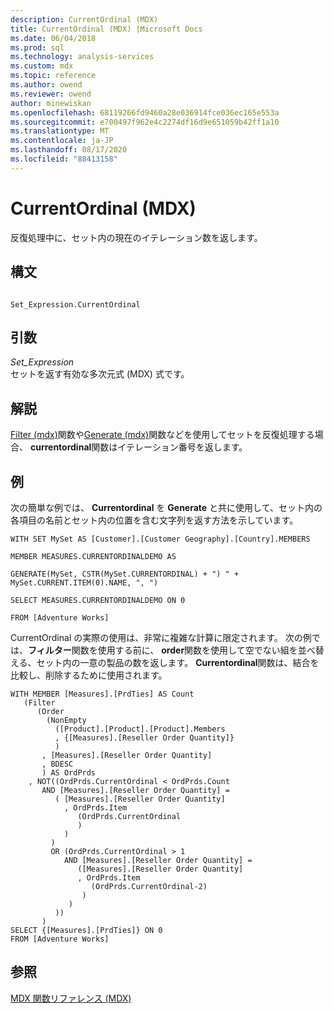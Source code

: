 ```yaml
---
description: CurrentOrdinal (MDX)
title: CurrentOrdinal (MDX) |Microsoft Docs
ms.date: 06/04/2018
ms.prod: sql
ms.technology: analysis-services
ms.custom: mdx
ms.topic: reference
ms.author: owend
ms.reviewer: owend
author: minewiskan
ms.openlocfilehash: 68119266fd9460a28e036914fce036ec165e553a
ms.sourcegitcommit: e700497f962e4c2274df16d9e651059b42ff1a10
ms.translationtype: MT
ms.contentlocale: ja-JP
ms.lasthandoff: 08/17/2020
ms.locfileid: "88413158"
---
```

# <a name="currentordinal-mdx"></a>CurrentOrdinal (MDX)


  反復処理中に、セット内の現在のイテレーション数を返します。  
  
## <a name="syntax"></a>構文  
  
```  
  
Set_Expression.CurrentOrdinal  
```  
  
## <a name="arguments"></a>引数  
 *Set_Expression*  
 セットを返す有効な多次元式 (MDX) 式です。  
  
## <a name="remarks"></a>解説  
 [Filter (mdx)](../mdx/filter-mdx.md)関数や[Generate (mdx)](../mdx/generate-mdx.md)関数などを使用してセットを反復処理する場合、 **currentordinal**関数はイテレーション番号を返します。  
  
## <a name="examples"></a>例  
 次の簡単な例では、 **Currentordinal** を **Generate** と共に使用して、セット内の各項目の名前とセット内の位置を含む文字列を返す方法を示しています。  
  
 `WITH SET MySet AS [Customer].[Customer Geography].[Country].MEMBERS`  
  
 `MEMBER MEASURES.CURRENTORDINALDEMO AS`  
  
 `GENERATE(MySet, CSTR(MySet.CURRENTORDINAL) + ") " + MySet.CURRENT.ITEM(0).NAME, ", ")`  
  
 `SELECT MEASURES.CURRENTORDINALDEMO ON 0`  
  
 `FROM [Adventure Works]`  
  
 CurrentOrdinal の実際の使用は、非常に複雑な計算に限定されます。 次の例では、**フィルター**関数を使用する前に、 **order**関数を使用して空でない組を並べ替える、セット内の一意の製品の数を返します。 **Currentordinal**関数は、結合を比較し、削除するために使用されます。  
  
```  
WITH MEMBER [Measures].[PrdTies] AS Count  
   (Filter  
      (Order  
        (NonEmpty  
          ([Product].[Product].[Product].Members  
          , {[Measures].[Reseller Order Quantity]}  
          )  
       , [Measures].[Reseller Order Quantity]  
       , BDESC  
       ) AS OrdPrds  
    , NOT((OrdPrds.CurrentOrdinal < OrdPrds.Count   
       AND [Measures].[Reseller Order Quantity] =   
          ( [Measures].[Reseller Order Quantity]  
            , OrdPrds.Item  
               (OrdPrds.CurrentOrdinal  
               )  
            )  
         )  
         OR (OrdPrds.CurrentOrdinal > 1   
            AND [Measures].[Reseller Order Quantity] =   
               ([Measures].[Reseller Order Quantity]  
               , OrdPrds.Item  
                  (OrdPrds.CurrentOrdinal-2)  
                )  
             )  
          ))  
       )  
SELECT {[Measures].[PrdTies]} ON 0  
FROM [Adventure Works]  
```  
  
## <a name="see-also"></a>参照  
 [MDX 関数リファレンス &#40;MDX&#41;](../mdx/mdx-function-reference-mdx.md)  
  
  
